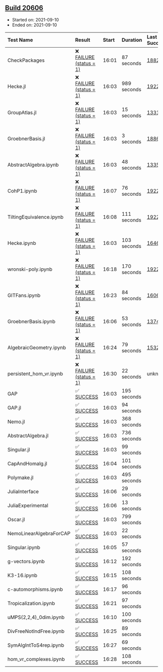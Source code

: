 ## [Build 20606](https://oscarci.mathematik.uni-kl.de/job/oscar/20606/)

* Started on: 2021-09-10
* Ended on: 2021-09-10

| Test Name    | Result | Start | Duration | Last Success | First Failure |
|:-------------|:-------|:------|:---------|:-------------|:--------------|
| CheckPackages | ❌ [FAILURE (status = 1)](https://oscarci.mathematik.uni-kl.de/job/oscar/20606/artifact/logs/build-20606/CheckPackages.log) | 16:01 | 87 seconds | [18822](https://oscarci.mathematik.uni-kl.de/job/oscar/18822/) | [18823](https://oscarci.mathematik.uni-kl.de/job/oscar/18823/) |
| Hecke.jl | ❌ [FAILURE (status = 1)](https://oscarci.mathematik.uni-kl.de/job/oscar/20606/artifact/logs/build-20606/Hecke.jl.log) | 16:03 | 989 seconds | [19222](https://oscarci.mathematik.uni-kl.de/job/oscar/19222/) | [20152](https://oscarci.mathematik.uni-kl.de/job/oscar/20152/) |
| GroupAtlas.jl | ❌ [FAILURE (status = 1)](https://oscarci.mathematik.uni-kl.de/job/oscar/20606/artifact/logs/build-20606/GroupAtlas.jl.log) | 16:03 | 15 seconds | [13311](https://oscarci.mathematik.uni-kl.de/job/oscar/13311/) | [13312](https://oscarci.mathematik.uni-kl.de/job/oscar/13312/) |
| GroebnerBasis.jl | ❌ [FAILURE (status = 1)](https://oscarci.mathematik.uni-kl.de/job/oscar/20606/artifact/logs/build-20606/GroebnerBasis.jl.log) | 16:03 | 3 seconds | [18864](https://oscarci.mathematik.uni-kl.de/job/oscar/18864/) | [18865](https://oscarci.mathematik.uni-kl.de/job/oscar/18865/) |
| AbstractAlgebra.ipynb | ❌ [FAILURE (status = 1)](https://oscarci.mathematik.uni-kl.de/job/oscar/20606/artifact/logs/build-20606/AbstractAlgebra.ipynb.log) | 16:03 | 48 seconds | [13355](https://oscarci.mathematik.uni-kl.de/job/oscar/13355/) | [13356](https://oscarci.mathematik.uni-kl.de/job/oscar/13356/) |
| CohP1.ipynb | ❌ [FAILURE (status = 1)](https://oscarci.mathematik.uni-kl.de/job/oscar/20606/artifact/logs/build-20606/CohP1.ipynb.log) | 16:07 | 76 seconds | [19222](https://oscarci.mathematik.uni-kl.de/job/oscar/19222/) | [20152](https://oscarci.mathematik.uni-kl.de/job/oscar/20152/) |
| TiltingEquivalence.ipynb | ❌ [FAILURE (status = 1)](https://oscarci.mathematik.uni-kl.de/job/oscar/20606/artifact/logs/build-20606/TiltingEquivalence.ipynb.log) | 16:08 | 111 seconds | [19222](https://oscarci.mathematik.uni-kl.de/job/oscar/19222/) | [20152](https://oscarci.mathematik.uni-kl.de/job/oscar/20152/) |
| Hecke.ipynb | ❌ [FAILURE (status = 1)](https://oscarci.mathematik.uni-kl.de/job/oscar/20606/artifact/logs/build-20606/Hecke.ipynb.log) | 16:03 | 103 seconds | [16463](https://oscarci.mathematik.uni-kl.de/job/oscar/16463/) | [16464](https://oscarci.mathematik.uni-kl.de/job/oscar/16464/) |
| wronski-poly.ipynb | ❌ [FAILURE (status = 1)](https://oscarci.mathematik.uni-kl.de/job/oscar/20606/artifact/logs/build-20606/wronski-poly.ipynb.log) | 16:18 | 170 seconds | [19222](https://oscarci.mathematik.uni-kl.de/job/oscar/19222/) | [20152](https://oscarci.mathematik.uni-kl.de/job/oscar/20152/) |
| GITFans.ipynb | ❌ [FAILURE (status = 1)](https://oscarci.mathematik.uni-kl.de/job/oscar/20606/artifact/logs/build-20606/GITFans.ipynb.log) | 16:23 | 84 seconds | [16068](https://oscarci.mathematik.uni-kl.de/job/oscar/16068/) | [16069](https://oscarci.mathematik.uni-kl.de/job/oscar/16069/) |
| GroebnerBasis.ipynb | ❌ [FAILURE (status = 1)](https://oscarci.mathematik.uni-kl.de/job/oscar/20606/artifact/logs/build-20606/GroebnerBasis.ipynb.log) | 16:06 | 53 seconds | [13748](https://oscarci.mathematik.uni-kl.de/job/oscar/13748/) | [13749](https://oscarci.mathematik.uni-kl.de/job/oscar/13749/) |
| AlgebraicGeometry.ipynb | ❌ [FAILURE (status = 1)](https://oscarci.mathematik.uni-kl.de/job/oscar/20606/artifact/logs/build-20606/AlgebraicGeometry.ipynb.log) | 16:24 | 79 seconds | [15322](https://oscarci.mathematik.uni-kl.de/job/oscar/15322/) | [15323](https://oscarci.mathematik.uni-kl.de/job/oscar/15323/) |
| persistent_hom_vr.ipynb | ❌ [FAILURE (status = 1)](https://oscarci.mathematik.uni-kl.de/job/oscar/20606/artifact/logs/build-20606/persistent_hom_vr.ipynb.log) | 16:30 | 22 seconds | unknown | unknown |
| GAP | ✅ [SUCCESS](https://oscarci.mathematik.uni-kl.de/job/oscar/20606/artifact/logs/build-20606/GAP.log) | 16:03 | 195 seconds |  |  |
| GAP.jl | ✅ [SUCCESS](https://oscarci.mathematik.uni-kl.de/job/oscar/20606/artifact/logs/build-20606/GAP.jl.log) | 16:03 | 94 seconds |  |  |
| Nemo.jl | ✅ [SUCCESS](https://oscarci.mathematik.uni-kl.de/job/oscar/20606/artifact/logs/build-20606/Nemo.jl.log) | 16:03 | 368 seconds |  |  |
| AbstractAlgebra.jl | ✅ [SUCCESS](https://oscarci.mathematik.uni-kl.de/job/oscar/20606/artifact/logs/build-20606/AbstractAlgebra.jl.log) | 16:03 | 736 seconds |  |  |
| Singular.jl | ✅ [SUCCESS](https://oscarci.mathematik.uni-kl.de/job/oscar/20606/artifact/logs/build-20606/Singular.jl.log) | 16:03 | 99 seconds |  |  |
| CapAndHomalg.jl | ✅ [SUCCESS](https://oscarci.mathematik.uni-kl.de/job/oscar/20606/artifact/logs/build-20606/CapAndHomalg.jl.log) | 16:04 | 101 seconds |  |  |
| Polymake.jl | ✅ [SUCCESS](https://oscarci.mathematik.uni-kl.de/job/oscar/20606/artifact/logs/build-20606/Polymake.jl.log) | 16:03 | 495 seconds |  |  |
| JuliaInterface | ✅ [SUCCESS](https://oscarci.mathematik.uni-kl.de/job/oscar/20606/artifact/logs/build-20606/JuliaInterface.log) | 16:06 | 29 seconds |  |  |
| JuliaExperimental | ✅ [SUCCESS](https://oscarci.mathematik.uni-kl.de/job/oscar/20606/artifact/logs/build-20606/JuliaExperimental.log) | 16:06 | 13 seconds |  |  |
| Oscar.jl | ✅ [SUCCESS](https://oscarci.mathematik.uni-kl.de/job/oscar/20606/artifact/logs/build-20606/Oscar.jl.log) | 16:03 | 799 seconds |  |  |
| NemoLinearAlgebraForCAP | ✅ [SUCCESS](https://oscarci.mathematik.uni-kl.de/job/oscar/20606/artifact/logs/build-20606/NemoLinearAlgebraForCAP.log) | 16:03 | 22 seconds |  |  |
| Singular.ipynb | ✅ [SUCCESS](https://oscarci.mathematik.uni-kl.de/job/oscar/20606/artifact/logs/build-20606/Singular.ipynb.log) | 16:05 | 57 seconds |  |  |
| g-vectors.ipynb | ✅ [SUCCESS](https://oscarci.mathematik.uni-kl.de/job/oscar/20606/artifact/logs/build-20606/g-vectors.ipynb.log) | 16:12 | 192 seconds |  |  |
| K3-16.ipynb | ✅ [SUCCESS](https://oscarci.mathematik.uni-kl.de/job/oscar/20606/artifact/logs/build-20606/K3-16.ipynb.log) | 16:15 | 108 seconds |  |  |
| c-automorphisms.ipynb | ✅ [SUCCESS](https://oscarci.mathematik.uni-kl.de/job/oscar/20606/artifact/logs/build-20606/c-automorphisms.ipynb.log) | 16:17 | 96 seconds |  |  |
| Tropicalization.ipynb | ✅ [SUCCESS](https://oscarci.mathematik.uni-kl.de/job/oscar/20606/artifact/logs/build-20606/Tropicalization.ipynb.log) | 16:21 | 97 seconds |  |  |
| uMPS(2,2,4)_0dim.ipynb | ✅ [SUCCESS](https://oscarci.mathematik.uni-kl.de/job/oscar/20606/artifact/logs/build-20606/uMPS-2-2-4-_0dim.ipynb.log) | 16:10 | 100 seconds |  |  |
| DivFreeNotIndFree.ipynb | ✅ [SUCCESS](https://oscarci.mathematik.uni-kl.de/job/oscar/20606/artifact/logs/build-20606/DivFreeNotIndFree.ipynb.log) | 16:25 | 89 seconds |  |  |
| SymAlgIntToS4rep.ipynb | ✅ [SUCCESS](https://oscarci.mathematik.uni-kl.de/job/oscar/20606/artifact/logs/build-20606/SymAlgIntToS4rep.ipynb.log) | 16:27 | 69 seconds |  |  |
| hom_vr_complexes.ipynb | ✅ [SUCCESS](https://oscarci.mathematik.uni-kl.de/job/oscar/20606/artifact/logs/build-20606/hom_vr_complexes.ipynb.log) | 16:28 | 108 seconds |  |  |
